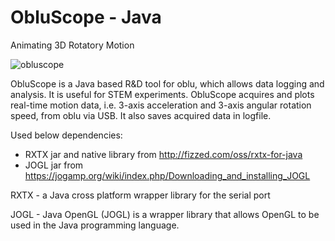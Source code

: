 ObluScope - Java
===================================

Animating 3D Rotatory Motion

![obluscope](https://user-images.githubusercontent.com/28668338/46465596-a6d23680-c7e6-11e8-8d7f-ab13011daca3.gif)

ObluScope is a Java based R&D tool for oblu, which allows data logging and analysis. It is useful for STEM experiments. ObluScope acquires and plots real-time motion data, i.e. 3-axis acceleration and 3-axis angular rotation speed, from oblu via USB. It also saves acquired data in logfile.

Used below dependencies:
 - RXTX jar and native library from http://fizzed.com/oss/rxtx-for-java 
 - JOGL jar from https://jogamp.org/wiki/index.php/Downloading_and_installing_JOGL

RXTX - a Java cross platform wrapper library for the serial port

JOGL - Java OpenGL (JOGL) is a wrapper library that allows OpenGL to be used in the Java programming language.

